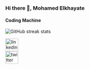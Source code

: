 ### Hi there 👋, Mohamed Elkhayate

#### Coding Machine


![GitHub streak stats](https://github-readme-streak-stats.herokuapp.com/?user=ELKHAYATE)  



[<img src='https://cdn.jsdelivr.net/npm/simple-icons@3.0.1/icons/linkedin.svg' alt='linkedin' height='40'>](https://www.linkedin.com/in/mohamed-elkhayate-4535a91b6/)  
[<img src='https://cdn.jsdelivr.net/npm/simple-icons@3.0.1/icons/twitter.svg' alt='twitter' height='40'>](https://twitter.com/elkha_yate)  





